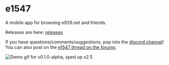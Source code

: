 # e1547

A mobile app for browsing e926.net and friends.

Releases are here: [releases][]

If you have questions/comments/suggestions, pop into the [discord channel][]! You can also post on the
[e1547 thread on the forums][forum].

![Demo gif for v0.1.0-alpha, sped up x2.5][demo]

[releases]: https://github.com/perlatus/e1547/releases
[discord channel]: https://discord.gg/tATpANM
[official subreddit]: https://www.reddit.com/r/e1547/
[forum]: https://e621.net/forum/show/232166
[demo]: https://github.com/perlatus/e1547/raw/master/gif/v0.1.0-alpha_x2.5.gif



